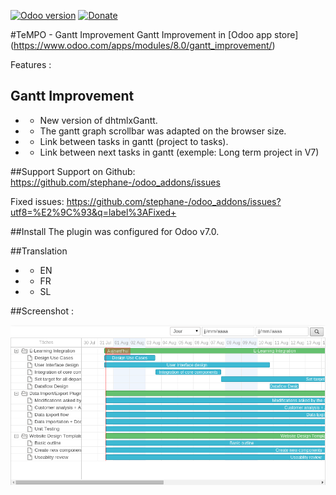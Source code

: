 [![Odoo version](https://img.shields.io/badge/Odoo-7.0-brightgreen.svg?style=flat-square)]()
[![Donate](https://img.shields.io/badge/donate-paypal-blue.svg?style=flat-square)](https://paypal.me/codazzi)

#TeMPO - Gantt Improvement
Gantt Improvement in [Odoo app store] (https://www.odoo.com/apps/modules/8.0/gantt_improvement/)

Features :

## Gantt Improvement
* - New version of dhtmlxGantt.
* - The gantt graph scrollbar was adapted on the browser size.
* - Link between tasks in gantt (project to tasks).
* - Link between next tasks in gantt (exemple: Long term project in V7)

##Support
Support on Github: https://github.com/stephane-/odoo_addons/issues

Fixed issues: https://github.com/stephane-/odoo_addons/issues?utf8=%E2%9C%93&q=label%3AFixed+

##Install
The plugin was configured for Odoo v7.0.

##Translation
* - EN
* - FR
* - SL

##Screenshot :

![Screen1](gantt_improvement/content/screen1.png)
